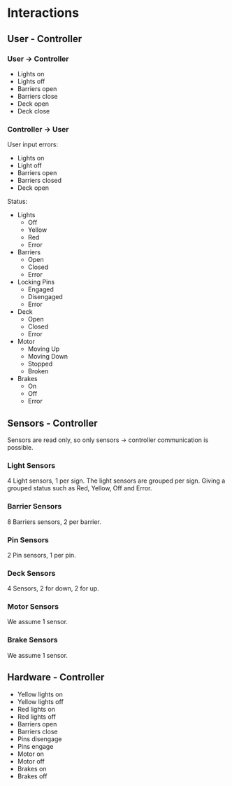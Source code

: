 Interactions
============

User - Controller
-----------------

### User -> Controller ###
* Lights on
* Lights off
* Barriers open
* Barriers close
* Deck open
* Deck close

### Controller -> User ###
User input errors:

* Lights on
* Light off
* Barriers open 
* Barriers closed
* Deck open

Status:

* Lights
	* Off
	* Yellow
	* Red
	* Error
* Barriers
	* Open
	* Closed
	* Error
* Locking Pins
	* Engaged
	* Disengaged
	* Error
* Deck
	* Open
	* Closed
	* Error
* Motor
	* Moving Up
	* Moving Down
	* Stopped
	* Broken
* Brakes
	* On
	* Off
	* Error

Sensors - Controller
--------------------
Sensors are read only, so only sensors -> controller communication is possible.

### Light Sensors ###
4 Light sensors, 1 per sign.
The light sensors are grouped per sign.
Giving a grouped status such as Red, Yellow, Off and Error.

### Barrier Sensors ###
8 Barriers sensors, 2 per barrier.

### Pin Sensors ###
2 Pin sensors, 1 per pin.

### Deck Sensors ###
4 Sensors, 2 for down, 2 for up.

### Motor Sensors ###
We assume 1 sensor.

### Brake Sensors ###
We assume 1 sensor.


Hardware - Controller
-------------------
* Yellow lights on
* Yellow lights off
* Red lights on
* Red lights off
* Barriers open
* Barriers close
* Pins disengage
* Pins engage
* Motor on
* Motor off
* Brakes on
* Brakes off
